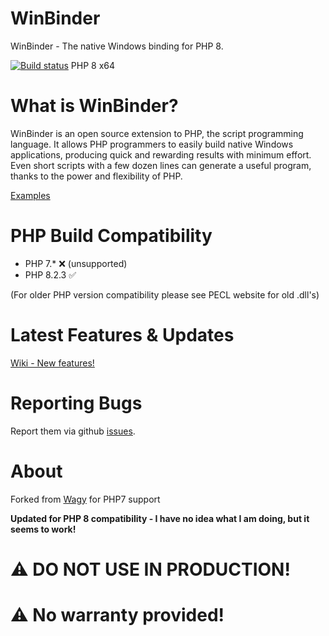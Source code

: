 WinBinder
========================
WinBinder - The native Windows binding for PHP 8.

[![Build status](https://ci.appveyor.com/api/projects/status/github/crispy-computing-machine/Winbinder?svg=true&branch=php8)](https://ci.appveyor.com/api/projects/status/github/crispy-computing-machine/Winbinder?svg=true&branch=php8) PHP 8 x64


What is WinBinder?
========================

WinBinder is an open source extension to PHP, the script programming language. It allows PHP programmers to easily build native Windows applications, producing quick and rewarding results with minimum effort. Even short scripts with a few dozen lines can generate a useful program, thanks to the power and flexibility of PHP.

[Examples](https://github.com/crispy-computing-machine/Winbinder-Examples)

PHP Build Compatibility
========================
  - PHP 7.* ❌ (unsupported)
  - PHP 8.2.3 ✅
  
(For older PHP version compatibility please see PECL website for old .dll's)

Latest Features & Updates
========================

[Wiki - New features!](https://github.com/crispy-computing-machine/Winbinder/wiki/New-Features-Functions)

Reporting Bugs
========================

Report them via github [issues](https://github.com/crispy-computing-machine/Winbinder/issues).

About
========================
Forked from [Wagy](https://github.com/wagy/WinBinder) for PHP7 support

**Updated for PHP 8 compatibility - I have no idea what I am doing, but it seems to work!**

# ⚠️ DO NOT USE IN PRODUCTION!
# ⚠️ No warranty provided!
